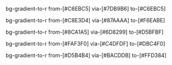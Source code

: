 bg-gradient-to-r from-[#C6EBC5] via-[#7DB9B6] to-[#C6EBC5]

bg-gradient-to-r from-[#C8E3D4] via-[#87AAAA] to-[#F6EABE]

bg-gradient-to-r from-[#8CA1A5] via-[#6D8299] to-[#D5BFBF]

bg-gradient-to-r from-[#FAF3F0] via-[#C4DFDF] to-[#DBC4F0]

bg-gradient-to-r from-[#D5B4B4] via-[#BACDDB] to-[#FFD384] 